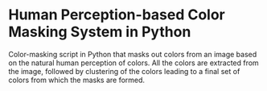 # Human Perception-based Color Masking System in Python
Color-masking script in Python that masks out colors from an image based on the natural human perception of colors. All the colors are extracted from the image, followed by clustering of the colors leading to a final set of colors from which the masks are formed.
